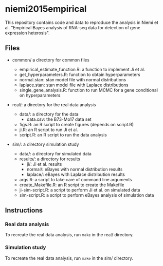 # niemi2015empirical

This repository contains code and data to reproduce the analysis in Niemi et al. "Empirical Bayes analysis of RNA-seq data for detection of gene expression heterosis".

## Files

- common/ a directory for common files
  - empirical_estimate_function.R: a function to implement Ji et al.
  - get_hyperparameters.R: function to obtain hyperparameters
  - normal.stan:  stan model file with normal distributions
  - laplace.stan: stan model file with Laplace distributions
  - single_gene_analysis.R: function to run MCMC for a gene conditional on hyperparameters

- real/: a directory for the real data analysis
  - data/: a directory for the data
    - data.csv:   the B73-Mo17 data set
  - figs.R: an R script to create figures (depends on script.R)
  - ji.R: an R script to run Ji et al. 
  - script.R:     an R script to run the data analysis


- sim/: a directory simulation study
  - data/: a directory for simulated data
  - results/: a directory for results
    - ji/: Ji et al. results
    - normal/: eBayes with normal distribution results
    - laplace/: eBayes with Laplace distribution results
  - args.R: a script to take care of command line arguments
  - create_Makefile.R: an R script to create the Makefile
  - ji-sim-script.R: a script to perform Ji et al. on simulated data
  - sim-script.R: a script to perform eBayes analysis of simulation data

## Instructions

### Real data analysis 

To recreate the real data analysis, run `make` in the real/ directory.

### Simulation study

To recreate the real data analysis, run `make` in the sim/ directory.

